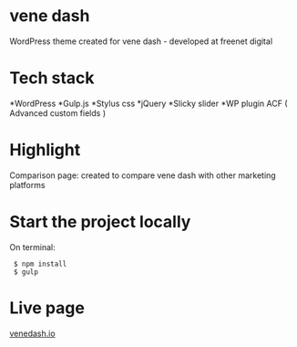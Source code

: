 # vene dash

   WordPress theme created for vene dash - developed at freenet digital

# Tech stack
  *WordPress 
  *Gulp.js
  *Stylus css
  *jQuery
  *Slicky slider
  *WP plugin ACF ( Advanced custom fields ) 
  
# Highlight

   Comparison page: created to compare vene dash with other marketing platforms

  
# Start the project locally
  
  On terminal:
  
     $ npm install
     $ gulp

# Live page
   [venedash.io](https://www.venedash.io "vene dash")
    
